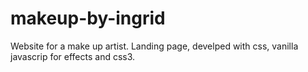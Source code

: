 # makeup-by-ingrid
Website for a make up artist.
Landing page, develped with css, vanilla javascrip for effects and css3.
